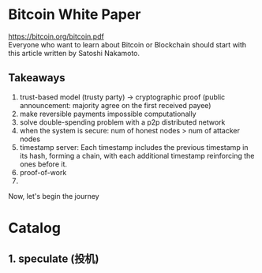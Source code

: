 # Bitcoin White Paper
https://bitcoin.org/bitcoin.pdf <br>
Everyone who want to learn about Bitcoin or Blockchain should start with this article written by Satoshi Nakamoto.
## Takeaways
1. trust-based model (trusty party) -> cryptographic proof (public announcement: majority agree on the first received payee)
2. make reversible payments impossible computationally
3. solve double-spending problem with a p2p distributed network
4. when the system is secure: num of honest nodes > num of attacker nodes
5. timestamp server: Each timestamp includes the previous timestamp in its hash, forming a chain, with each additional timestamp reinforcing the ones before it.
6. proof-of-work
7. 
Now, let's begin the journey
# Catalog
## 1. speculate (投机)
